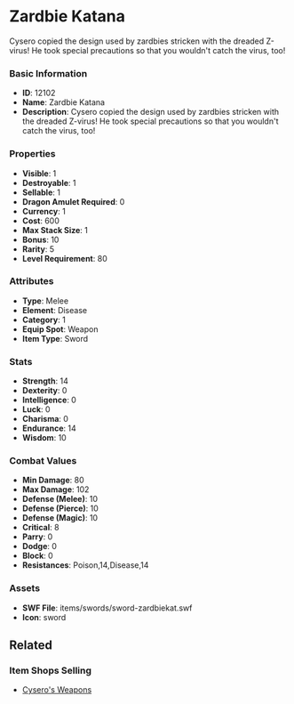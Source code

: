 # Zardbie Katana

Cysero copied the design used by zardbies stricken with the dreaded Z-virus!  He took special precautions so that you wouldn't catch the virus, too! 

### Basic Information

- **ID**: 12102
- **Name**: Zardbie Katana
- **Description**: Cysero copied the design used by zardbies stricken with the dreaded Z-virus!  He took special precautions so that you wouldn&#039;t catch the virus, too! 

### Properties

- **Visible**: 1
- **Destroyable**: 1
- **Sellable**: 1
- **Dragon Amulet Required**: 0
- **Currency**: 1
- **Cost**: 600
- **Max Stack Size**: 1
- **Bonus**: 10
- **Rarity**: 5
- **Level Requirement**: 80

### Attributes

- **Type**: Melee
- **Element**: Disease
- **Category**: 1
- **Equip Spot**: Weapon
- **Item Type**: Sword

### Stats

- **Strength**: 14
- **Dexterity**: 0
- **Intelligence**: 0
- **Luck**: 0
- **Charisma**: 0
- **Endurance**: 14
- **Wisdom**: 10

### Combat Values

- **Min Damage**: 80
- **Max Damage**: 102
- **Defense (Melee)**: 10
- **Defense (Pierce)**: 10
- **Defense (Magic)**: 10
- **Critical**: 8
- **Parry**: 0
- **Dodge**: 0
- **Block**: 0
- **Resistances**: Poison,14,Disease,14

### Assets

- **SWF File**: items/swords/sword-zardbiekat.swf
- **Icon**: sword

## Related

### Item Shops Selling

- [Cysero's Weapons](../item-shops/44-cysero-s-weapons.md)

